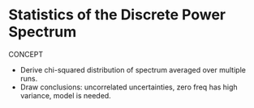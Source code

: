 # Statistics of the Discrete Power Spectrum

CONCEPT

- Derive chi-squared distribution of spectrum averaged over multiple runs.
- Draw conclusions: uncorrelated uncertainties, zero freq has high variance, model is needed.
